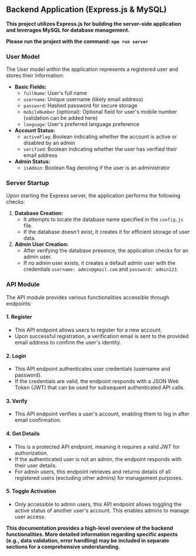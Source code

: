 ## Backend Application (Express.js & MySQL)

**This project utilizes Express.js for building the server-side application and leverages MySQL for database management.**

**Please run the project with the command: `npm run server`**

### User Model

The User model within the application represents a registered user and stores their information:

- **Basic Fields:**
  - `fullName`: User's full name
  - `username`: Unique username (likely email address)
  - `password`: Hashed password for secure storage
  - `mobileNumber` (optional): Optional field for user's mobile number (validation can be added here)
  - `language`: User's preferred language preference
- **Account Status:**
  - `activeFlag`: Boolean indicating whether the account is active or disabled by an admin
  - `verified`: Boolean indicating whether the user has verified their email address
- **Admin Status:**
  - `isAdmin`: Boolean flag denoting if the user is an administrator

### Server Startup

Upon starting the Express server, the application performs the following checks:

1. **Database Creation:**
   - It attempts to locate the database name specified in the `config.js` file.
   - If the database doesn't exist, it creates it for efficient storage of user data.
2. **Admin User Creation:**
   - After verifying the database presence, the application checks for an admin user.
   - If no admin user exists, it creates a default admin user with the credentials `username: admin@gmail.com` and `password: admin123`.

### API Module

The API module provides various functionalities accessible through endpoints:

#### 1. Register

- This API endpoint allows users to register for a new account.
- Upon successful registration, a verification email is sent to the provided email address to confirm the user's identity.

#### 2. Login

- This API endpoint authenticates user credentials (username and password).
- If the credentials are valid, the endpoint responds with a JSON Web Token (JWT) that can be used for subsequent authenticated API calls.

#### 3. Verify

- This API endpoint verifies a user's account, enabling them to log in after email confirmation.

#### 4. Get Details

- This is a protected API endpoint, meaning it requires a valid JWT for authorization.
- If the authenticated user is not an admin, the endpoint responds with their user details.
- For admin users, this endpoint retrieves and returns details of all registered users (excluding other admins) for management purposes.

#### 5. Toggle Activation

- Only accessible to admin users, this API endpoint allows toggling the active status of another user's account. This enables admins to manage user access.

**This documentation provides a high-level overview of the backend functionalities. More detailed information regarding specific aspects (e.g., data validation, error handling) may be included in separate sections for a comprehensive understanding.**
